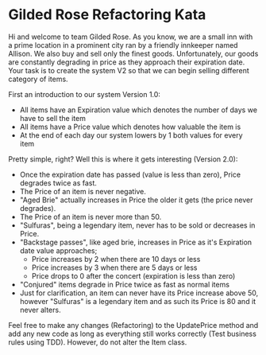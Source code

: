 # Gilded Rose Refactoring Kata

Hi and welcome to team Gilded Rose. As you know, we are a small inn with a 
prime location in a prominent city ran by a friendly innkeeper named 
Allison. We also buy and sell only the finest goods. Unfortunately, our 
goods are constantly degrading in price as they approach their expiration 
date. Your task is to create the system V2 so that we can begin selling different category of items.
 
First an introduction to our system Version 1.0:

* All items have an Expiration value which denotes the number of days we have to sell the item
* All items have a Price value which denotes how valuable the item is
* At the end of each day our system lowers by 1 both values for every item 

Pretty simple, right? Well this is where it gets interesting (Version 2.0): 

* Once the expiration date has passed (value is less than zero), Price degrades twice as fast.
* The Price of an item is never negative.
* "Aged Brie" actually increases in Price the older it gets (the price never degrades).
* The Price of an item is never more than 50.
* "Sulfuras", being a legendary item, never has to be sold or decreases in Price. 
* "Backstage passes", like aged brie, increases in Price as it's Expiration date value approaches;
  * Price increases by 2 when there are 10 days or less 
  * Price increases by 3 when there are 5 days or less 
  * Price drops to 0 after the concert (expiration is less than zero)
* "Conjured" items degrade in Price twice as fast as normal items
* Just for clarification, an item can never have its Price increase above 50, 
however "Sulfuras" is a legendary item and as such its Price is 80 and it never alters.

Feel free to make any changes (Refactoring) to the UpdatePrice method and add any 
new code as long as everything still works correctly (Test business rules using TDD). 
However, do not alter the Item class.
